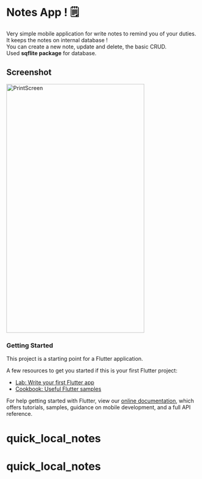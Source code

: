 # Notes App ! :spiral_notepad:

Very simple mobile application for write notes to remind you of your duties. It keeps the notes on internal database ! <br>
You can create a new note, update and delete, the basic CRUD. <br>
Used **sqflite package** for database.

## Screenshot
<img src="https://user-images.githubusercontent.com/95984151/159389284-0cb87426-4755-410a-8302-830ad17f608f.png" width=360, height=650 alt='PrintScreen'>

### Getting Started

This project is a starting point for a Flutter application.

A few resources to get you started if this is your first Flutter project:

- [Lab: Write your first Flutter app](https://flutter.dev/docs/get-started/codelab)
- [Cookbook: Useful Flutter samples](https://flutter.dev/docs/cookbook)

For help getting started with Flutter, view our
[online documentation](https://flutter.dev/docs), which offers tutorials,
samples, guidance on mobile development, and a full API reference.
# quick_local_notes
# quick_local_notes
